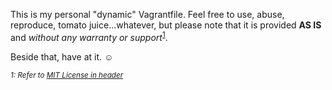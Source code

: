 This is my personal "dynamic" Vagrantfile. Feel free to use, abuse, reproduce, tomato juice...whatever,
but please note that it is provided **AS IS** and *without any warranty or support*<sup>[1](#footnote1)</sup>.

Beside that, have at it. ☺

<sub>*<a name="footnote1">1</a>: Refer to [MIT License in header](Vagrantfile)*</sub>

